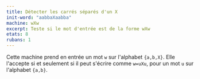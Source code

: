 ```yaml
---
title: Détecter les carrés séparés d'un X
init-word: "aabbaXaabba"
machine: wXw
excerpt: Teste si le mot d'entrée est de la forme wXw
etats: 8
rubans: 1
---
```

Cette machine prend en entrée un mot `w` sur l'alphabet `{a,b,X}`. Elle l'accepte si et seulement si il peut s'écrire comme `w=uXu`, pour un mot `u` sur l'alphabet `{a,b}`.

